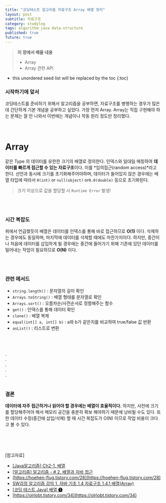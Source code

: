 ```yaml
---
title: "코딩테스트 알고리즘 자료구조 Array 배열 정리"
layout: post
subtitle: 자료구조
category: studylog
tags: algorithm java data-structure
published: true
future: true
---
```


> **이 장에서 배울 내용**
>
> * Array 
> * Array 관련 API

<!--more-->

* this unordered seed list will be replaced by the toc
{:toc}

### 시작하기에 앞서
코딩테스트를 준비하기 위해서 알고리즘을 공부하면, 자료구조를 병행하는 경우가 많은데 간단하게 기본 개념을 공부하고 싶었다. 가장 먼저 Array.
Array는 직접 구현해야 하는 문제는 잘 안 나와서 이번에는 개념이나 작동 원리 정도만 정리했다.
<br/>
<br/>
<br/>

# Array
같은 Type 의 데이터를 유한한 크기의 배열로 정의한다. 인덱스와 일대일 매칭하여 **데이터를 빠르게 접근할 수 있는 자료구조**이다. 이를 *임의접근(random access)*라고 한다.
선언과 동시에 크기를 초기화해주어야하며, 데이터가 들어있지 않은 경우에는 배열 타입에 따라서 `0(int)` or `null(object)` or`0.0(double)` 등으로 초기화된다. 

> 크기 이상으로 값을 할당할 시 `Runtime Error` 발생!

<br/>
<br/>

### 시간 복잡도
위에서 언급했듯이 배열은 데이터를 인덱스를 통해 바로 접근하므로 **O(1)** 이다. 삭제하는 경우에도 동일하며, 마지막에 데이터를 삭제할 때에도 마찬가지이다. 하지만, 중간이나 처음에 데이터를 삽입하게 될 경우에는 중간에 들어가기 위해 기존에 있던 데이터를 밀어내는 작업이 필요하므로 **O(N)** 이다.

<br/>
<br/>


### 관련 메서드
- `string.length()` : 문자열의 길이 확인
- `Arrays.toString()` : 배열 형태를 문자열로 확인
- `Arrays.sort()` : 오름차순/사전순서로 정렬해주는 함수
- `get()` : 인덱스를 통해 데이터 확인
- `clone()` : 배열 복제
- `equal(int[] a, int[] b)` : a와 b가 같은지를 비교하여 true/false 값 반환
- `asList()` : 리스트로 변환

<br/>
<br/>
<br/>
.<br/>
.<br/>
.<br/>
.<br/>
.<br/>
<br/>
  
### 결론
**데이터에 자주 접근하거나 읽어야 할 경우에는 배열이 효율적이다.** 하지만, 사전에 크기를 할당해주어야 해서 메모리 공간을 충분히 확보 해야하기 때문에 낭비될 수도 있다. 또한 데이터 수정(중간에 삽입/삭제) 할 때 시간 복잡도가 O(N) 이므로 작업 비용이 크다고 볼 수 있다.<br/>

<br/>
<br/>
<br/>

[참고자료]<br/>  
* [[Java알고리즘] Ch2-1. 배열](https://velog.io/@yseonjin/%EC%95%8C%EA%B3%A0%EB%A6%AC%EC%A6%98-Ch2-1.-%EB%B0%B0%EC%97%B4)
* [[알고리즘] 알고리즘 - # 2. 배열과 자바 접근](https://coffeebaralog.tistory.com/19)
* [https://hoehen-flug.tistory.com/28](https://hoehen-flug.tistory.com/28)
* [ SW검정 알고리즘 강의 1. 자바 기초 1.4 자료구조 1.4.1 배열(Array)](https://wikidocs.net/120876)
* [[코딩 테스트 Java] 배열 ❶](https://goldenrabbit.co.kr/2024/02/27/%EC%BD%94%EB%94%A9-%ED%85%8C%EC%8A%A4%ED%8A%B8-java-%EB%B0%B0%EC%97%B4-%E2%9D%B6/)
* [https://olrlobt.tistory.com/34](https://olrlobt.tistory.com/34)
